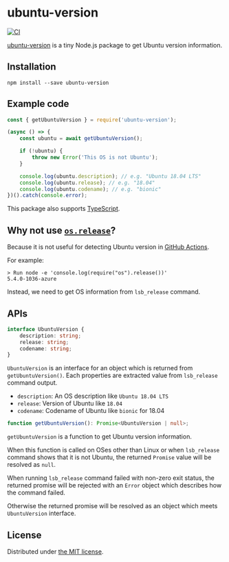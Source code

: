 ubuntu-version
==============
[![CI][ci-badge]][ci]

[ubuntu-version][npm] is a tiny Node.js package to get Ubuntu version information.

## Installation

```
npm install --save ubuntu-version
```

## Example code

```javascript
const { getUbuntuVersion } = require('ubuntu-version');

(async () => {
    const ubuntu = await getUbuntuVersion();

    if (!ubuntu) {
        throw new Error('This OS is not Ubuntu');
    }

    console.log(ubuntu.description); // e.g. "Ubuntu 18.04 LTS"
    console.log(ubuntu.release); // e.g. "18.04"
    console.log(ubuntu.codename); // e.g. "bionic"
})().catch(console.error);
```

This package also supports [TypeScript][ts].

## Why not use [`os.release`][os-release]?

Because it is not useful for detecting Ubuntu version in [GitHub Actions][ga].

For example:

```
> Run node -e 'console.log(require("os").release())'
5.4.0-1036-azure
```

Instead, we need to get OS information from `lsb_release` command.

## APIs

```typescript
interface UbuntuVersion {
    description: string;
    release: string;
    codename: string;
}
```

`UbuntuVersion` is an interface for an object which is returned from `getUbuntuVersion()`. Each
properties are extracted value from `lsb_release` command output.

- `description`: An OS description like `Ubuntu 18.04 LTS`
- `release`: Version of Ubuntu like `18.04`
- `codename`: Codename of Ubuntu like `bionic` for 18.04

```typescript
function getUbuntuVersion(): Promise<UbuntuVersion | null>;
```

`getUbuntuVersion` is a function to get Ubuntu version information.

When this function is called on OSes other than Linux or when `lsb_release` command shows that it is
not Ubuntu, the returned `Promise` value will be resolved as `null`.

When running `lsb_release` command failed with non-zero exit status, the returned promise will be
rejected with an `Error` object which describes how the command failed.

Otherwise the returned promise will be resolved as an object which meets `UbuntuVersion` interface.

## License

Distributed under [the MIT license](./LICENSE.txt).

[npm]: https://www.npmjs.com/package/ubuntu-version
[ci-badge]: https://github.com/rhysd/node-ubuntu-version/workflows/CI/badge.svg?branch=master&event=push
[ci]: https://github.com/rhysd/node-ubuntu-version/actions?query=workflow%3ACI
[ts]: https://www.typescriptlang.org/
[os-release]: https://nodejs.org/api/os.html#os_os_release
[ga]: https://github.com/features/actions
